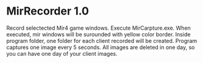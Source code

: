 # MirRecorder 1.0

Record selectected Mir4 game windows.
Execute MirCarpture.exe.
When executed, mir windows will be surounded with yellow color border.
Inside program folder, one folder for each client recorded will be created.
Program captures one image every 5 seconds. All images are deleted in one day, so you can have one day of your client images.